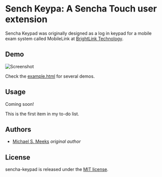 # Sench Keypa: A Sencha Touch user extension

Sencha Keypad was originally designed as a log in keypad for a mobile exam system called MobileLink at [BrightLink Technology](http://thebrightlink.com).


## Demo

![Screenshot](http://github.com/msmeeks/sencha-keypad/screenshot.png)

Check the [example.html](http://github.com/msmeeks/sencha-keypad/example.html) for several demos.


## Usage
Coming soon!

This is the first item in my to-do list.
## Authors

* [Michael S. Meeks](http://github.com/msmeeks) *original author*


## License

sencha-keypad is released under the [MIT license](http://github.com/msmeeks/sencha-keypad/raw/master/LICENSE).

